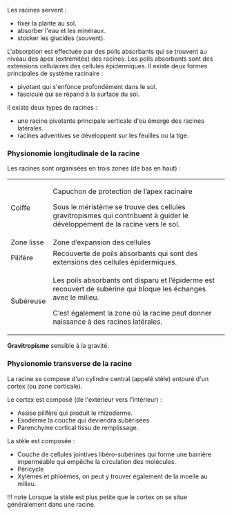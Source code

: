 Les racines servent :

* fixer la plante au sol.
* absorber l'eau et les minéraux.
* stocker les glucides (souvent).

L'absorption est effectuée par des poils absorbants qui se trouvent au niveau des apex (extrémités) des racines. Les poils absorbants sont des extensions cellulaires des cellules épidermiques. Il existe deux formes principales de système racinaire :

* pivotant qui s'enfonce profondément dans le sol.
* fasciculé qui se répand à la surface du sol.

Il existe deux types de racines :

* une racine pivotante principale verticale d'où émerge des racines latérales.
* racines adventives se développent sur les feuilles ou la tige.
### Physionomie longitudinale de la racine

Les racines sont organisées en trois zones (de bas en haut) :

<table>
<colgroup>
<col style="width: 19%" />
<col style="width: 80%" />
</colgroup>
<tbody>
<tr class="odd">
<td>Coiffe</td>
<td><p>Capuchon de protection de l’apex racinaire</p>
<p>Sous le méristème se trouve des cellules gravitropismes qui
contribuent à guider le développement de la racine vers le sol.</p></td>
</tr>
<tr class="even">
<td>Zone lisse</td>
<td>Zone d’expansion des cellules</td>
</tr>
<tr class="odd">
<td>Pilifère</td>
<td>Recouverte de poils absorbants qui sont des extensions des cellules
épidermiques.</td>
</tr>
<tr class="even">
<td>Subéreuse</td>
<td><p>Les poils absorbants ont disparu et l’épiderme est recouvert de
subérine qui bloque les échanges avec le milieu.</p>
<p>C’est également la zone où la racine peut donner naissance à des
racines latérales.</p></td>
</tr>
</tbody>
</table>

__Gravitropisme__ sensible à la gravité.
### Physionomie transverse de la racine

La racine se compose d'un cylindre central (appelé stèle) entouré d'un cortex (ou zone corticale).

Le cortex est composé (de l'extérieur vers l'intérieur) :

* Assise pilifère qui produit le rhizoderme.
* Exoderme la couche qui deviendra subérisées
* Parenchyme cortical tissu de remplissage.

La stèle est composée :

* Couche de cellules jointives libéro-subérines qui forme une barrière imperméable qui empêche la circulation des molécules.
* Péricycle
* Xylèmes et phloèmes, on peut y trouver également de la moelle au milieu.

!!! note
    Lorsque la stèle est plus petite que le cortex on se situe généralement dans une racine.
